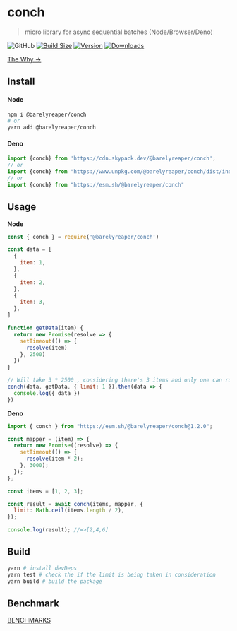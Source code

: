 # conch

> micro library for async sequential batches (Node/Browser/Deno)

 <p>
 <img alt="GitHub" src="https://img.shields.io/github/license/barelyhuman/conch?logoColor=000&colorA=000000&colorB=000000">
<a href="https://bundlephobia.com/result?p=@barelyreaper/conch"><img src="https://img.shields.io/bundlephobia/minzip/@barelyreaper/conch?label=bundle%20size&amp;style=flat&amp;colorA=000000&amp;colorB=000000" alt="Build Size"></a>
 <a href="https://www.npmjs.com/package/@barelyreaper/conch"><img src="https://img.shields.io/npm/v/@barelyreaper/conch?style=flat&amp;colorA=000000&amp;colorB=000000" alt="Version"></a>
 <a href="https://www.npmjs.com/package/@barelyreaper/conch"><img src="https://img.shields.io/npm/dt/@barelyreaper/conch.svg?style=flat&amp;colorA=000000&amp;colorB=000000" alt="Downloads"></a>
 </p>

[The Why &rarr;](/docs/where-to-use.md)

## Install

#### Node

```sh
npm i @barelyreaper/conch
# or
yarn add @barelyreaper/conch
```

#### Deno

```js
import {conch} from 'https://cdn.skypack.dev/@barelyreaper/conch';
// or
import {conch} from "https://www.unpkg.com/@barelyreaper/conch/dist/index.mjs
// or 
import {conch} from "https://esm.sh/@barelyreaper/conch"
```

## Usage

**Node**

```js
const { conch } = require('@barelyreaper/conch')

const data = [
  {
    item: 1,
  },
  {
    item: 2,
  },
  {
    item: 3,
  },
]

function getData(item) {
  return new Promise(resolve => {
    setTimeout(() => {
      resolve(item)
    }, 2500)
  })
}

// Will take 3 * 2500 , considering there's 3 items and only one can run at once (limit:1)
conch(data, getData, { limit: 1 }).then(data => {
  console.log({ data })
})
```

**Deno** 

```js
import { conch } from "https://esm.sh/@barelyreaper/conch@1.2.0";

const mapper = (item) => {
  return new Promise((resolve) => {
    setTimeout(() => {
      resolve(item * 2);
    }, 3000);
  });
};

const items = [1, 2, 3];

const result = await conch(items, mapper, {
  limit: Math.ceil(items.length / 2),
});

console.log(result); //=>[2,4,6]
```

## Build

```sh
yarn # install devDeps
yarn test # check the if the limit is being taken in consideration
yarn build # build the package
```

## Benchmark

[BENCHMARKS](/BENCHMARKS)

